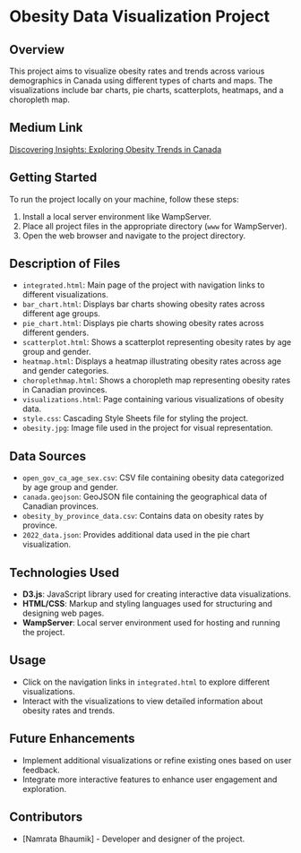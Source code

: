 # Obesity Data Visualization Project

## Overview

This project aims to visualize obesity rates and trends across various demographics in Canada using different types of charts and maps. The visualizations include bar charts, pie charts, scatterplots, heatmaps, and a choropleth map.

## Medium Link

[Discovering Insights: Exploring Obesity Trends in Canada](https://namrata-bhaumik.medium.com/discovering-insights-exploring-obesity-trends-in-canada-a3ab3418fb5e?source=friends_link&sk=61c7527ceba438998f1d9710826d8ac7)

## Getting Started

To run the project locally on your machine, follow these steps:

1. Install a local server environment like WampServer.
2. Place all project files in the appropriate directory (`www` for WampServer).
3. Open the web browser and navigate to the project directory.

## Description of Files

- `integrated.html`: Main page of the project with navigation links to different visualizations.
- `bar_chart.html`: Displays bar charts showing obesity rates across different age groups.
- `pie_chart.html`: Displays pie charts showing obesity rates across different genders.
- `scatterplot.html`: Shows a scatterplot representing obesity rates by age group and gender.
- `heatmap.html`: Displays a heatmap illustrating obesity rates across age and gender categories.
- `choroplethmap.html`: Shows a choropleth map representing obesity rates in Canadian provinces.
- `visualizations.html`: Page containing various visualizations of obesity data.
- `style.css`: Cascading Style Sheets file for styling the project.
- `obesity.jpg`: Image file used in the project for visual representation.

## Data Sources

- `open_gov_ca_age_sex.csv`: CSV file containing obesity data categorized by age group and gender.
- `canada.geojson`: GeoJSON file containing the geographical data of Canadian provinces.
- `obesity_by_province_data.csv`: Contains data on obesity rates by province.
- `2022_data.json`: Provides additional data used in the pie chart visualization.

## Technologies Used

- **D3.js**: JavaScript library used for creating interactive data visualizations.
- **HTML/CSS**: Markup and styling languages used for structuring and designing web pages.
- **WampServer**: Local server environment used for hosting and running the project.

## Usage

- Click on the navigation links in `integrated.html` to explore different visualizations.
- Interact with the visualizations to view detailed information about obesity rates and trends.

## Future Enhancements

- Implement additional visualizations or refine existing ones based on user feedback.
- Integrate more interactive features to enhance user engagement and exploration.

## Contributors

- [Namrata Bhaumik] - Developer and designer of the project.
